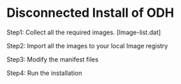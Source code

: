 # Disconnected Install of ODH 

Step1: Collect all the required images. [Image-list.dat]

Step2: Import all the images to your local Image registry

Step3: Modify the manifest files

Step4: Run the installation

